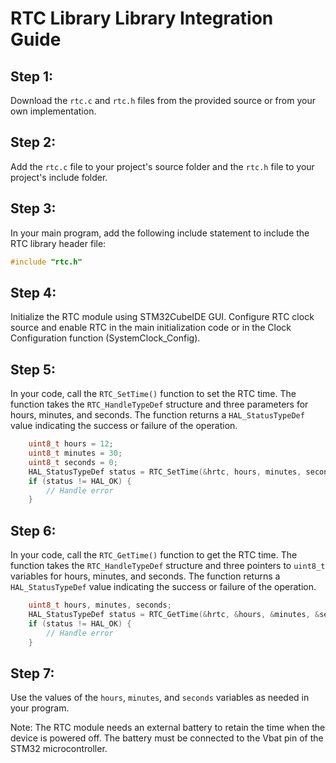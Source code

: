 # RTC Library Library Integration Guide

## Step 1:

 Download the `rtc.c` and `rtc.h` files from the provided source or from your own implementation.
## Step 2:

 Add the `rtc.c` file to your project's source folder and the `rtc.h` file to your project's include folder.
## Step 3: 

In your main program, add the following include statement to include the RTC library header file:
    
```c
#include "rtc.h"
```

## Step 4: 

Initialize the RTC module using STM32CubeIDE GUI. Configure RTC clock source and enable RTC in the main initialization code or in the Clock Configuration function (SystemClock_Config).
## Step 5: 

In your code, call the `RTC_SetTime()` function to set the RTC time. The function takes the `RTC_HandleTypeDef` structure and three parameters for hours, minutes, and seconds. The function returns a `HAL_StatusTypeDef` value indicating the success or failure of the operation.

```c
    uint8_t hours = 12;
    uint8_t minutes = 30;
    uint8_t seconds = 0;
    HAL_StatusTypeDef status = RTC_SetTime(&hrtc, hours, minutes, seconds);
    if (status != HAL_OK) {
        // Handle error
    }
```

## Step 6: 

In your code, call the `RTC_GetTime()` function to get the RTC time. The function takes the `RTC_HandleTypeDef` structure and three pointers to `uint8_t` variables for hours, minutes, and seconds. The function returns a `HAL_StatusTypeDef` value indicating the success or failure of the operation.

```c
    uint8_t hours, minutes, seconds;
    HAL_StatusTypeDef status = RTC_GetTime(&hrtc, &hours, &minutes, &seconds);
    if (status != HAL_OK) {
        // Handle error
    }

```

## Step 7: 

Use the values of the `hours`, `minutes`, and `seconds` variables as needed in your program.

Note: The RTC module needs an external battery to retain the time when the device is powered off. The battery must be connected to the Vbat pin of the STM32 microcontroller.
